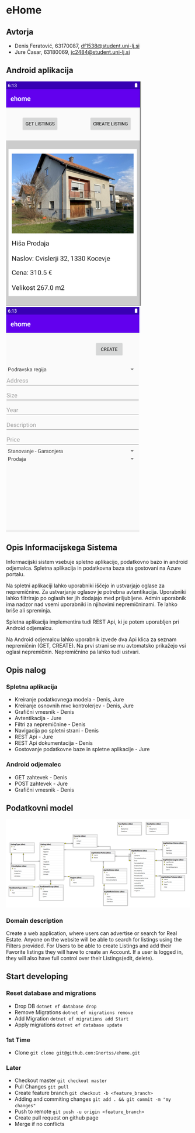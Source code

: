# eHome

## Avtorja
 - Denis Feratović, 63170087, df1538@student.uni-lj.si
 - Jure Časar, 63180069, jc2484@student.uni-lj.si

## Android aplikacija
![](https://github.com/Gnortss/ehome/blob/master/slika_1.png)
![](https://github.com/Gnortss/ehome/blob/master/slika_2.png)


## Opis Informacijskega Sistema
Informacijski sistem vsebuje spletno aplikacijo, podatkovno bazo in android odjemalca.
Spletna aplikacija in podatkovna baza sta gostovani na Azure portalu.

Na spletni aplikaciji lahko uporabniki iščejo in ustvarjajo oglase za nepremičnine. Za ustvarjanje oglasov je potrebna avtentikacija. Uporabniki lahko filtrirajo po oglasih ter jih dodajajo med priljubljene. Admin uporabnik ima nadzor nad vsemi uporabniki in njihovimi nepremičninami. Te lahko briše ali spreminja.

Spletna aplikacija implementira tudi REST Api, ki je potem uporabljen pri Android odjemalcu.

Na Android odjemalcu lahko uporabnik izvede dva Api klica za seznam nepremičnin (GET, CREATE). Na prvi strani se mu avtomatsko prikažejo vsi oglasi nepremičnin. Nepremičnino pa lahko tudi ustvari.

## Opis nalog
### Spletna aplikacija
- Kreiranje podatkovnega modela - Denis, Jure
- Kreiranje osnovnih mvc kontrolerjev - Denis, Jure
- Grafični vmesnik - Denis
- Avtentikacija - Jure
- Filtri za nepremičnine - Denis
- Navigacija po spletni strani - Denis
- REST Api - Jure
- REST Api dokumentacija - Denis
- Gostovanje podatkovne baze in spletne aplikacije - Jure
### Android odjemalec
- GET zahtevek - Denis
- POST zahtevek - Jure
- Grafični vmesnik - Denis

## Podatkovni model
![](https://github.com/Gnortss/ehome/blob/master/slika_3.png)

### Domain description
Create a web application, where users can advertise or search for Real Estate.
Anyone on the website will be able to search for listings using the Filters provided.
For Users to be able to create Listings and add their Favorite listings they will have to
create an Account. If a user is logged in, they will also have full control over their Listings(edit, delete). 

## Start developing

### Reset database and migrations
 - Drop DB ```dotnet ef database drop```
 - Remove Migrations ```dotnet ef migrations remove```
 - Add Migration ```dotnet ef migrations add Start```
 - Apply migrations ```dotnet ef database update```

### 1st Time
 - Clone ```git clone git@github.com:Gnortss/ehome.git```
### Later
 - Checkout master ```git checkout master```
 - Pull Changes ```git pull```
 - Create feature branch ```git checkout -b <feature_branch>```
 - Adding and commiting changes ```git add . && git commit -m "my changes"```
 - Push to remote ```git push -u origin <feature_branch>```
 - Create pull request on github page
 - Merge if no conflicts